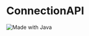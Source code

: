 # ConnectionAPI

<img src="https://img.shields.io/badge/Made%20with-java-orange?style=for-the-badge&logo=Oracle" alt="Made with Java">
